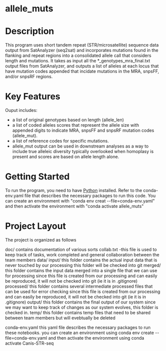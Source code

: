 # allele_muts

# Description
This program uses short tandem repeat (STR/microsatellite) sequence data output from SatAnalyzer (seq2sat) and incorporates mutations found in the flanking and repeat regions into a consolidated allele call that considers length and mutations. It takes as input all the *_genotypes_mra_final.txt output files from SatAnalyzer, and outputs a list of alleles at each locus that have mutation codes appended that incidate mutations in the MRA, snpsFF, and/or snpsRF regions. 

# Key Features
Ouput includes:
* a list of original genotypes based on length (allele_len)
* a list of coded alleles scores that represent the allele size with appended digits to indicate MRA, snpsFF and snpsRF mutation codes (allele_mut).
* a list of reference codes for specific mutations.
* allele_mut output can be used in downstream analyses as a way to include true alleleic diversity typically overlooked when homoplasy is present and scores are based on allele length alone.

# Getting Started
To run the program, you need to have [Python](https://www.python.org/downloads/) installed.
Refer to the conda-env.yaml file that describes the necessary packages to run this code. You can create an environment with "conda env creat --file=conda-env.yaml" and then activate the environment with "conda activate allele_muts" 

# Project Layout
The project is organized as follows

doc/
contains documentation of various sorts
collab.txt -this file is used to keep track of tasks, work completed and general collaboration between the team members
data/
input/
this folder contains the actual input data that is never touched by our processing
this folder will be checked into git
merged/
this folder contains the input data merged into a single file that we can use for processing
since this file is created from our processing and can easily be reproduced, it will not be checked into git (ie it is in .gitignore)
processed/
this folder contains several intermediate processed files that can be used for error checking
since this file is created from our processing and can easily be reproduced, it will not be checked into git (ie it is in .gitignore)
output/
this folder contains the final output of our system
since we may want to keep track of changes as our system evolves, this folder is checked in.
temp/
this folder contains temp files that need to be shared between team members but will evebtually be deleted

conda-env.yaml
this yaml file describes the necessary packages to run these notebooks.
you can create an environment using conda env create --file=conda-env.yaml
and then activate the environment using conda activate Canis-STR-seq
